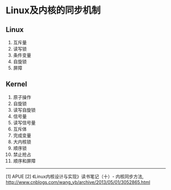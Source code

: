 # Linux及内核的同步机制

## Linux 

1. 互斥量
1. 读写锁
1. 条件变量
1. 自旋锁
1. 屏障

## Kernel

1. 原子操作
1. 自旋锁
3. 读写自旋锁
4. 信号量
5. 读写信号量
6. 互斥体
7. 完成变量
8. 大内核锁
9. 顺序锁
10. 禁止抢占
11. 顺序和屏障

---

[1] APUE
[2] 《Linux内核设计与实现》读书笔记（十）- 内核同步方法, http://www.cnblogs.com/wang_yb/archive/2013/05/01/3052865.html